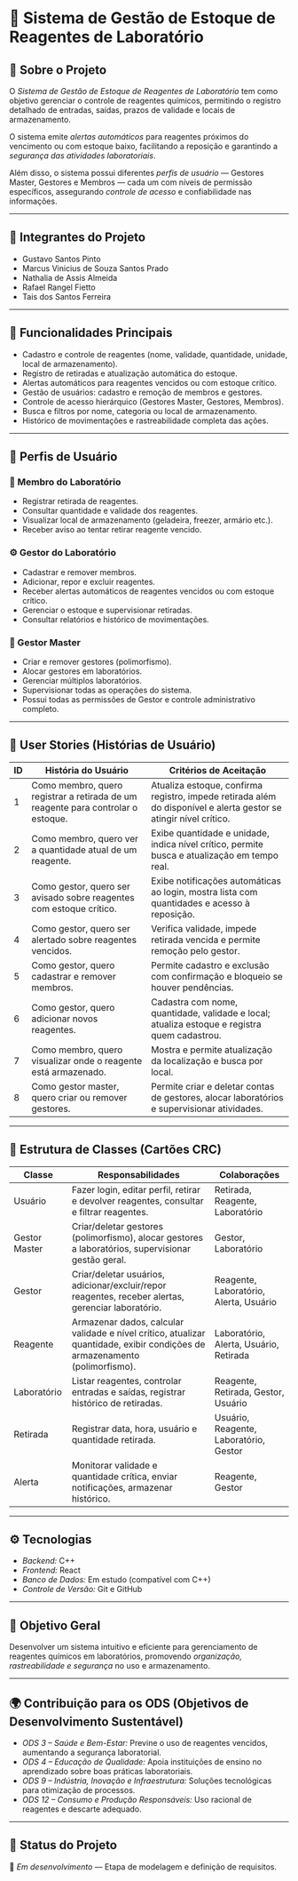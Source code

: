 # 🧪 Sistema de Gestão de Estoque de Reagentes de Laboratório

## 📘 Sobre o Projeto
O *Sistema de Gestão de Estoque de Reagentes de Laboratório* tem como objetivo gerenciar o controle de reagentes químicos, permitindo o registro detalhado de entradas, saídas, prazos de validade e locais de armazenamento.

O sistema emite *alertas automáticos* para reagentes próximos do vencimento ou com estoque baixo, facilitando a reposição e garantindo a *segurança das atividades laboratoriais*.

Além disso, o sistema possui diferentes *perfis de usuário* — Gestores Master, Gestores e Membros — cada um com níveis de permissão específicos, assegurando *controle de acesso* e confiabilidade nas informações.

---

## 👥 Integrantes do Projeto
- Gustavo Santos Pinto  
- Marcus Vinicius de Souza Santos Prado  
- Nathalia de Assis Almeida  
- Rafael Rangel Fietto  
- Tais dos Santos Ferreira  

---

## 🧭 Funcionalidades Principais
- Cadastro e controle de reagentes (nome, validade, quantidade, unidade, local de armazenamento).  
- Registro de retiradas e atualização automática do estoque.  
- Alertas automáticos para reagentes vencidos ou com estoque crítico.  
- Gestão de usuários: cadastro e remoção de membros e gestores.  
- Controle de acesso hierárquico (Gestores Master, Gestores, Membros).  
- Busca e filtros por nome, categoria ou local de armazenamento.  
- Histórico de movimentações e rastreabilidade completa das ações.  

---

## 👤 Perfis de Usuário

### 🧪 Membro do Laboratório
- Registrar retirada de reagentes.  
- Consultar quantidade e validade dos reagentes.  
- Visualizar local de armazenamento (geladeira, freezer, armário etc.).  
- Receber aviso ao tentar retirar reagente vencido.  

### ⚙️ Gestor do Laboratório
- Cadastrar e remover membros.  
- Adicionar, repor e excluir reagentes.  
- Receber alertas automáticos de reagentes vencidos ou com estoque crítico.  
- Gerenciar o estoque e supervisionar retiradas.  
- Consultar relatórios e histórico de movimentações.  

### 🧭 Gestor Master
- Criar e remover gestores (polimorfismo).  
- Alocar gestores em laboratórios.  
- Gerenciar múltiplos laboratórios.  
- Supervisionar todas as operações do sistema.  
- Possui todas as permissões de Gestor e controle administrativo completo.  

---

## 📜 User Stories (Histórias de Usuário)

| ID | História do Usuário | Critérios de Aceitação |
|----|-------------------|----------------------|
| 1 | Como membro, quero registrar a retirada de um reagente para controlar o estoque. | Atualiza estoque, confirma registro, impede retirada além do disponível e alerta gestor se atingir nível crítico. |
| 2 | Como membro, quero ver a quantidade atual de um reagente. | Exibe quantidade e unidade, indica nível crítico, permite busca e atualização em tempo real. |
| 3 | Como gestor, quero ser avisado sobre reagentes com estoque crítico. | Exibe notificações automáticas ao login, mostra lista com quantidades e acesso à reposição. |
| 4 | Como gestor, quero ser alertado sobre reagentes vencidos. | Verifica validade, impede retirada vencida e permite remoção pelo gestor. |
| 5 | Como gestor, quero cadastrar e remover membros. | Permite cadastro e exclusão com confirmação e bloqueio se houver pendências. |
| 6 | Como gestor, quero adicionar novos reagentes. | Cadastra com nome, quantidade, validade e local; atualiza estoque e registra quem cadastrou. |
| 7 | Como membro, quero visualizar onde o reagente está armazenado. | Mostra e permite atualização da localização e busca por local. |
| 8 | Como gestor master, quero criar ou remover gestores. | Permite criar e deletar contas de gestores, alocar laboratórios e supervisionar atividades. |

---

## 🧩 Estrutura de Classes (Cartões CRC)

| Classe | Responsabilidades | Colaborações |
|--------|-----------------|--------------|
| Usuário | Fazer login, editar perfil, retirar e devolver reagentes, consultar e filtrar reagentes. | Retirada, Reagente, Laboratório |
| Gestor Master | Criar/deletar gestores (polimorfismo), alocar gestores a laboratórios, supervisionar gestão geral. | Gestor, Laboratório |
| Gestor | Criar/deletar usuários, adicionar/excluir/repor reagentes, receber alertas, gerenciar laboratório. | Reagente, Laboratório, Alerta, Usuário |
| Reagente | Armazenar dados, calcular validade e nível crítico, atualizar quantidade, exibir condições de armazenamento (polimorfismo). | Laboratório, Alerta, Usuário, Retirada |
| Laboratório | Listar reagentes, controlar entradas e saídas, registrar histórico de retiradas. | Reagente, Retirada, Gestor, Usuário |
| Retirada | Registrar data, hora, usuário e quantidade retirada. | Usuário, Reagente, Laboratório, Gestor |
| Alerta | Monitorar validade e quantidade crítica, enviar notificações, armazenar histórico. | Reagente, Gestor |

---

## ⚙️ Tecnologias
- *Backend:* C++  
- *Frontend:* React  
- *Banco de Dados:* Em estudo (compatível com C++)  
- *Controle de Versão:* Git e GitHub  

---

## 🎯 Objetivo Geral
Desenvolver um sistema intuitivo e eficiente para gerenciamento de reagentes químicos em laboratórios, promovendo *organização, rastreabilidade e segurança* no uso e armazenamento.

---

## 🌍 Contribuição para os ODS (Objetivos de Desenvolvimento Sustentável)
- *ODS 3 – Saúde e Bem-Estar:* Previne o uso de reagentes vencidos, aumentando a segurança laboratorial.  
- *ODS 4 – Educação de Qualidade:* Apoia instituições de ensino no aprendizado sobre boas práticas laboratoriais.  
- *ODS 9 – Indústria, Inovação e Infraestrutura:* Soluções tecnológicas para otimização de processos.  
- *ODS 12 – Consumo e Produção Responsáveis:* Uso racional de reagentes e descarte adequado.  

---

## 🧱 Status do Projeto
📍 *Em desenvolvimento* — Etapa de modelagem e definição de requisitos.
